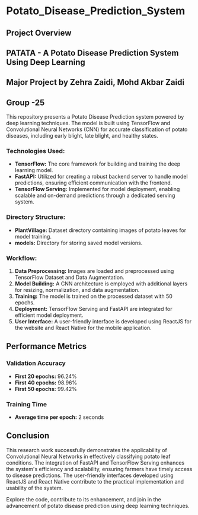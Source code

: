 # Potato_Disease_Prediction_System
## Project Overview
## PATATA - A Potato Disease Prediction System Using Deep Learning

## Major Project by Zehra Zaidi, Mohd Akbar Zaidi
## Group -25

This repository presents a Potato Disease Prediction system powered by deep learning techniques. The model is built using TensorFlow and Convolutional Neural Networks (CNN) for accurate classification of potato diseases, including early blight, late blight, and healthy states.

### Technologies Used:

- **TensorFlow:** The core framework for building and training the deep learning model.
- **FastAPI:** Utilized for creating a robust backend server to handle model predictions, ensuring efficient communication with the frontend.
- **TensorFlow Serving:** Implemented for model deployment, enabling scalable and on-demand predictions through a dedicated serving system.

### Directory Structure:

- **PlantVillage:** Dataset directory containing images of potato leaves for model training.
- **models:** Directory for storing saved model versions.

### Workflow:

1. **Data Preprocessing:** Images are loaded and preprocessed using TensorFlow Dataset and Data Augmentation.
2. **Model Building:** A CNN architecture is employed with additional layers for resizing, normalization, and data augmentation.
3. **Training:** The model is trained on the processed dataset with 50 epochs.
4. **Deployment:** TensorFlow Serving and FastAPI are integrated for efficient model deployment.
5. **User Interface:** A user-friendly interface is developed using ReactJS for the website and React Native for the mobile application.

## Performance Metrics

### Validation Accuracy

- **First 20 epochs:** 96.24%
- **First 40 epochs:** 98.96%
- **First 50 epochs:** 99.42%


### Training Time

- **Average time per epoch:** 2 seconds

## Conclusion

This research work successfully demonstrates the applicability of Convolutional Neural Networks in effectively classifying potato leaf conditions. The integration of FastAPI and TensorFlow Serving enhances the system's efficiency and scalability, ensuring farmers have timely access to disease predictions. The user-friendly interfaces developed using ReactJS and React Native contribute to the practical implementation and usability of the system.

Explore the code, contribute to its enhancement, and join in the advancement of potato disease prediction using deep learning techniques.
